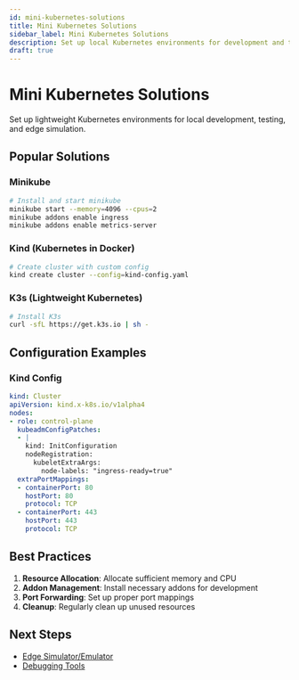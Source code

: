 ```yaml
---
id: mini-kubernetes-solutions
title: Mini Kubernetes Solutions
sidebar_label: Mini Kubernetes Solutions
description: Set up local Kubernetes environments for development and testing
draft: true
---
```


# Mini Kubernetes Solutions

Set up lightweight Kubernetes environments for local development, testing, and edge simulation.

## Popular Solutions

### Minikube
```bash
# Install and start minikube
minikube start --memory=4096 --cpus=2
minikube addons enable ingress
minikube addons enable metrics-server
```

### Kind (Kubernetes in Docker)
```bash
# Create cluster with custom config
kind create cluster --config=kind-config.yaml
```

### K3s (Lightweight Kubernetes)
```bash
# Install K3s
curl -sfL https://get.k3s.io | sh -
```

## Configuration Examples

### Kind Config
```yaml
kind: Cluster
apiVersion: kind.x-k8s.io/v1alpha4
nodes:
- role: control-plane
  kubeadmConfigPatches:
  - |
    kind: InitConfiguration
    nodeRegistration:
      kubeletExtraArgs:
        node-labels: "ingress-ready=true"
  extraPortMappings:
  - containerPort: 80
    hostPort: 80
    protocol: TCP
  - containerPort: 443
    hostPort: 443
    protocol: TCP
```

## Best Practices

1. **Resource Allocation**: Allocate sufficient memory and CPU
2. **Addon Management**: Install necessary addons for development
3. **Port Forwarding**: Set up proper port mappings
4. **Cleanup**: Regularly clean up unused resources

## Next Steps

- [Edge Simulator/Emulator](./edge-simulator-emulator.md)
- [Debugging Tools](./debugging-tools.md) 